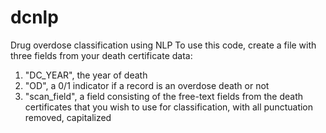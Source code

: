 # dcnlp
Drug overdose classification using NLP
To use this code, create a file with three fields from your death certificate data: 
  1. "DC_YEAR", the year of death
  2. "OD", a 0/1 indicator if a record is an overdose death or not
  3. "scan_field", a field consisting of the free-text fields from the death certificates 
     that you wish to use for classification, with all punctuation removed, capitalized
